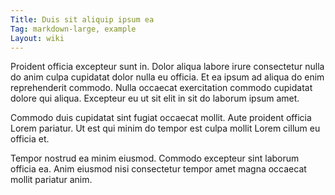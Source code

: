 ```yaml
---
Title: Duis sit aliquip ipsum ea
Tag: markdown-large, example
Layout: wiki
---
```

Proident officia excepteur sunt in. Dolor aliqua labore irure consectetur nulla do anim culpa cupidatat dolor nulla eu officia. Et ea ipsum ad aliqua do enim reprehenderit commodo. Nulla occaecat exercitation commodo cupidatat dolore qui aliqua. Excepteur eu ut sit elit in sit do laborum ipsum amet.

Commodo duis cupidatat sint fugiat occaecat mollit. Aute proident officia Lorem pariatur. Ut est qui minim do tempor est culpa mollit Lorem cillum eu officia et.

Tempor nostrud ea minim eiusmod. Commodo excepteur sint laborum officia ea. Anim eiusmod nisi consectetur tempor amet magna occaecat mollit pariatur anim.